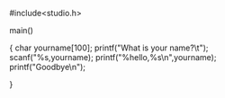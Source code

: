 #include<studio.h>

main()

{
    char yourname[100];
    printf("What is your name?\t");
    scanf("%s,yourname);
    printf("%hello,%s\n",yourname);
    printf("Goodbye\n");

}

